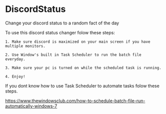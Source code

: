 # DiscordStatus
Change your discord status to a random fact of the day

To use this discord status changer folow these steps:
```
1. Make sure discord is maximized on your main screen if you have multiple monitors.
```
```
2. Use Window's built in Task Scheduler to run the batch file everyday.
```
```
3. Make sure your pc is turned on while the scheduled task is running.
```
```
4. Enjoy!
```
If you dont know how to use Task Scheduler to automate tasks folow these steps.

https://www.thewindowsclub.com/how-to-schedule-batch-file-run-automatically-windows-7
